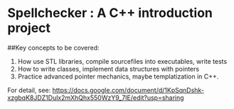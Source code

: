 # Spellchecker : A C++ introduction project
##Key concepts to be covered:
1. How use STL libraries, compile sourcefiles into executables, write tests
2. How to write classes, implement data structures with pointers
3. Practice advanced pointer mechanics, maybe templatization in C++.

For detail, see: https://docs.google.com/document/d/1KpSqnDshk-xzgbqK8JDZ1Dulx2mXhQhx550WzY9_7IE/edit?usp=sharing

